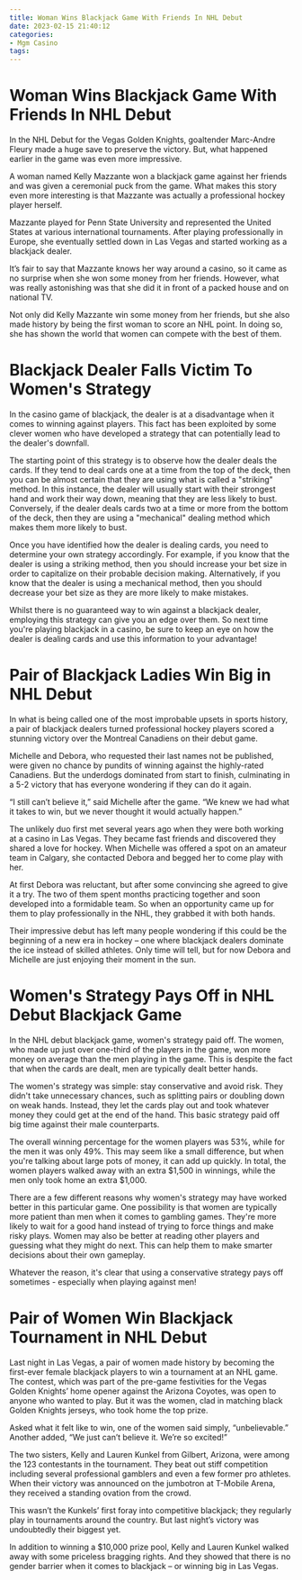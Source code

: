 ```yaml
---
title: Woman Wins Blackjack Game With Friends In NHL Debut
date: 2023-02-15 21:40:12
categories:
- Mgm Casino
tags:
---
```



#  Woman Wins Blackjack Game With Friends In NHL Debut

In the NHL Debut for the Vegas Golden Knights, goaltender Marc-Andre Fleury made a huge save to preserve the victory. But, what happened earlier in the game was even more impressive.

A woman named Kelly Mazzante won a blackjack game against her friends and was given a ceremonial puck from the game. What makes this story even more interesting is that Mazzante was actually a professional hockey player herself.

Mazzante played for Penn State University and represented the United States at various international tournaments. After playing professionally in Europe, she eventually settled down in Las Vegas and started working as a blackjack dealer.

It’s fair to say that Mazzante knows her way around a casino, so it came as no surprise when she won some money from her friends. However, what was really astonishing was that she did it in front of a packed house and on national TV.

Not only did Kelly Mazzante win some money from her friends, but she also made history by being the first woman to score an NHL point. In doing so, she has shown the world that women can compete with the best of them.

#  Blackjack Dealer Falls Victim To Women's Strategy 

In the casino game of blackjack, the dealer is at a disadvantage when it comes to winning against players. This fact has been exploited by some clever women who have developed a strategy that can potentially lead to the dealer's downfall.

The starting point of this strategy is to observe how the dealer deals the cards. If they tend to deal cards one at a time from the top of the deck, then you can be almost certain that they are using what is called a "striking" method. In this instance, the dealer will usually start with their strongest hand and work their way down, meaning that they are less likely to bust. Conversely, if the dealer deals cards two at a time or more from the bottom of the deck, then they are using a "mechanical" dealing method which makes them more likely to bust.

Once you have identified how the dealer is dealing cards, you need to determine your own strategy accordingly. For example, if you know that the dealer is using a striking method, then you should increase your bet size in order to capitalize on their probable decision making. Alternatively, if you know that the dealer is using a mechanical method, then you should decrease your bet size as they are more likely to make mistakes.

Whilst there is no guaranteed way to win against a blackjack dealer, employing this strategy can give you an edge over them. So next time you're playing blackjack in a casino, be sure to keep an eye on how the dealer is dealing cards and use this information to your advantage!

#  Pair of Blackjack Ladies Win Big in NHL Debut

In what is being called one of the most improbable upsets in sports history, a pair of blackjack dealers turned professional hockey players scored a stunning victory over the Montreal Canadiens on their debut game.

Michelle and Debora, who requested their last names not be published, were given no chance by pundits of winning against the highly-rated Canadiens. But the underdogs dominated from start to finish, culminating in a 5-2 victory that has everyone wondering if they can do it again.

“I still can’t believe it,” said Michelle after the game. “We knew we had what it takes to win, but we never thought it would actually happen.”

The unlikely duo first met several years ago when they were both working at a casino in Las Vegas. They became fast friends and discovered they shared a love for hockey. When Michelle was offered a spot on an amateur team in Calgary, she contacted Debora and begged her to come play with her.

At first Debora was reluctant, but after some convincing she agreed to give it a try. The two of them spent months practicing together and soon developed into a formidable team. So when an opportunity came up for them to play professionally in the NHL, they grabbed it with both hands.

Their impressive debut has left many people wondering if this could be the beginning of a new era in hockey – one where blackjack dealers dominate the ice instead of skilled athletes. Only time will tell, but for now Debora and Michelle are just enjoying their moment in the sun.

#  Women's Strategy Pays Off in NHL Debut Blackjack Game 

In the NHL debut blackjack game, women's strategy paid off. The women, who made up just over one-third of the players in the game, won more money on average than the men playing in the game. This is despite the fact that when the cards are dealt, men are typically dealt better hands.

The women's strategy was simple: stay conservative and avoid risk. They didn't take unnecessary chances, such as splitting pairs or doubling down on weak hands. Instead, they let the cards play out and took whatever money they could get at the end of the hand. This basic strategy paid off big time against their male counterparts.

The overall winning percentage for the women players was 53%, while for the men it was only 49%. This may seem like a small difference, but when you're talking about large pots of money, it can add up quickly. In total, the women players walked away with an extra $1,500 in winnings, while the men only took home an extra $1,000.

There are a few different reasons why women's strategy may have worked better in this particular game. One possibility is that women are typically more patient than men when it comes to gambling games. They're more likely to wait for a good hand instead of trying to force things and make risky plays. Women may also be better at reading other players and guessing what they might do next. This can help them to make smarter decisions about their own gameplay.

Whatever the reason, it's clear that using a conservative strategy pays off sometimes - especially when playing against men!

#  Pair of Women Win Blackjack Tournament in NHL Debut

Last night in Las Vegas, a pair of women made history by becoming the first-ever female blackjack players to win a tournament at an NHL game. The contest, which was part of the pre-game festivities for the Vegas Golden Knights’ home opener against the Arizona Coyotes, was open to anyone who wanted to play. But it was the women, clad in matching black Golden Knights jerseys, who took home the top prize.

Asked what it felt like to win, one of the women said simply, “unbelievable.” Another added, “We just can’t believe it. We’re so excited!”

The two sisters, Kelly and Lauren Kunkel from Gilbert, Arizona, were among the 123 contestants in the tournament. They beat out stiff competition including several professional gamblers and even a few former pro athletes. When their victory was announced on the jumbotron at T-Mobile Arena, they received a standing ovation from the crowd.

This wasn’t the Kunkels’ first foray into competitive blackjack; they regularly play in tournaments around the country. But last night’s victory was undoubtedly their biggest yet.

In addition to winning a $10,000 prize pool, Kelly and Lauren Kunkel walked away with some priceless bragging rights. And they showed that there is no gender barrier when it comes to blackjack – or winning big in Las Vegas.